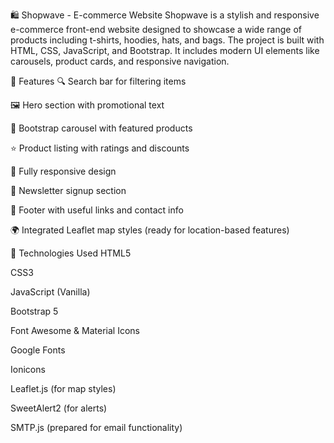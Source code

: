 🛍️ Shopwave - E-commerce Website
Shopwave is a stylish and responsive e-commerce front-end website designed to showcase a wide range of products including t-shirts, hoodies, hats, and bags. The project is built with HTML, CSS, JavaScript, and Bootstrap. It includes modern UI elements like carousels, product cards, and responsive navigation.

🚀 Features
🔍 Search bar for filtering items

🖼️ Hero section with promotional text

🎠 Bootstrap carousel with featured products

⭐ Product listing with ratings and discounts

📱 Fully responsive design

📩 Newsletter signup section

🔗 Footer with useful links and contact info

🌍 Integrated Leaflet map styles (ready for location-based features)

🧰 Technologies Used
HTML5

CSS3

JavaScript (Vanilla)

Bootstrap 5

Font Awesome & Material Icons

Google Fonts

Ionicons

Leaflet.js (for map styles)

SweetAlert2 (for alerts)

SMTP.js (prepared for email functionality)
